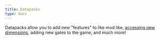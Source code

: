 ```yaml
---
title: Datapacks
type: docs
---
```



Datapacks allow you to add new "features" to like mod like, [accessing new dimensions](https://amblelabs.github.io/stargate-wiki/datapacks/pointoforigins/), adding new gates to the game, and much more!